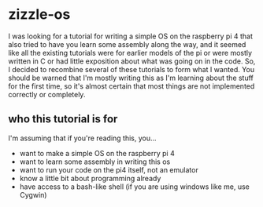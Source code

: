 # zizzle-os

I was looking for a tutorial for writing a simple OS on the raspberry pi 4 that also tried to have you learn some assembly along the way, and it seemed like all the existing tutorials were for earlier models of the pi or were mostly written in C or had little exposition about what was going on in the code. So, I decided to recombine several of these tutorials to form what I wanted. You should be warned that I'm mostly writing this as I'm learning about the stuff for the first time, so it's almost certain that most things are not implemented correctly or completely. 

## who this tutorial is for

I'm assuming that if you're reading this, you...

* want to make a simple OS on the raspberry pi 4
* want to learn some assembly in writing this os
* want to run your code on the pi4 itself, not an emulator
* know a little bit about programming already
* have access to a bash-like shell (if you are using windows like me, use Cygwin)
